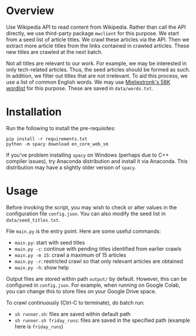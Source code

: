 # Overview
Use Wikipedia API to read content from Wikipedia. Rather than call the API directly, we use third-party package `mwclient` for this purpose. We start from a seed list of article titles. We crawl these articles via the API. Then we extract more article titles from the links contained in crawled articles. These new titles are crawled at the next batch.

Not all titles are relevant to our work. For example, we may be interested in only tech-related articles. Thus, the seed articles should be formed as such. In addition, we filter out titles that are not irrelevant. To aid this process, we use a list of common English words. We may use [Mieliestronk's 58K wordlist](http://www.mieliestronk.com/wordlist.html) for this purpose. These are saved in `data/words.txt`.


# Installation
Run the following to install the pre-requisites:
```
pip install -r requirements.txt
python -m spacy download en_core_web_sm
```

If you've problem installing `spacy` on Windows (perhaps due to C++ compiler issues), try Anaconda distribution and install it via Anaconda. This distribution may have a slightly older version of `spacy`.

# Usage
Before invoking the script, you may wish to check or alter values in the configuration file `config.json`. You can also modify the seed list in `data/seed_titles.txt`.

File `main.py` is the entry point. Here are some useful commands:
* `main.py`: start with seed titles
* `main.py -c`: continue with pending titles identified from earlier crawls
* `main.py -m 15`: crawl a maximum of 15 articles
* `main.py -r`: restricted crawl so that only relevant articles are obtained
* `main.py -h`: show help

Output files are stored within path `output/` by default. However, this can be configured in `config.json`. For example, when running on Google Colab, you can change this to store files on your Google Drive space.

To crawl continuously (Ctrl-C to terminate), do batch run:
* `sh runner.sh`: files are saved within default path
* `sh runner.sh friday_runs`: files are saved in the specified path (example here is `friday_runs`)
